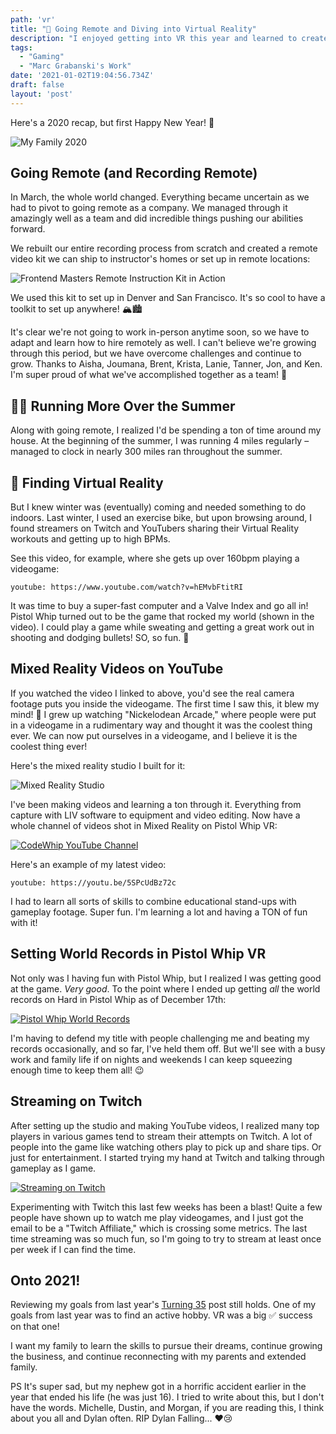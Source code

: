 ```yaml
---
path: 'vr'
title: "🥽 Going Remote and Diving into Virtual Reality"
description: "I enjoyed getting into VR this year and learned to create videos in Mixed Reality through LIV, posted them to YouTube and streamed through Twitch. And got all the world records in Pistol Whip."
tags:
  - "Gaming"
  - "Marc Grabanski's Work"
date: '2021-01-02T19:04:56.734Z'
draft: false
layout: 'post'
---
```


Here's a 2020 recap, but first Happy New Year! 🥳

![My Family 2020](./grabanski-family.jpeg)

## Going Remote (and Recording Remote)

In March, the whole world changed. Everything became uncertain as we had to pivot to going remote as a company. We managed through it amazingly well as a team and did incredible things pushing our abilities forward.

We rebuilt our entire recording process from scratch and created a remote video kit we can ship to instructor's homes or set up in remote locations:

![Frontend Masters Remote Instruction Kit in Action](./remote-kit.jpg)

We used this kit to set up in Denver and San Francisco. It's so cool to have a toolkit to set up anywhere! 🏔🏙

It's clear we're not going to work in-person anytime soon, so we have to adapt and learn how to hire remotely as well. I can't believe we're growing through this period, but we have overcome challenges and continue to grow. Thanks to Aisha, Joumana, Brent, Krista, Lanie, Tanner, Jon, and Ken. I'm super proud of what we've accomplished together as a team! 🤩

## 🏃‍♂️ Running More Over the Summer

Along with going remote, I realized I'd be spending a ton of time around my house. At the beginning of the summer, I was running 4 miles regularly – managed to clock in nearly 300 miles ran throughout the summer. 

## 🥽 Finding Virtual Reality

But I knew winter was (eventually) coming and needed something to do indoors. Last winter, I used an exercise bike, but upon browsing around, I found streamers on Twitch and YouTubers sharing their Virtual Reality workouts and getting up to high BPMs. 

See this video, for example, where she gets up over 160bpm playing a videogame:

`youtube: https://www.youtube.com/watch?v=hEMvbFtitRI`

 It was time to buy a super-fast computer and a Valve Index and go all in! Pistol Whip turned out to be the game that rocked my world (shown in the video). I could play a game while sweating and getting a great work out in shooting and dodging bullets! SO, so fun. 🥳

## Mixed Reality Videos on YouTube

If you watched the video I linked to above, you'd see the real camera footage puts you inside the videogame. The first time I saw this, it blew my mind! 🤯 I grew up watching "Nickelodean Arcade," where people were put in a videogame in a rudimentary way and thought it was the coolest thing ever. We can now put ourselves in a videogame, and I believe it is the coolest thing ever!

Here's the mixed reality studio I built for it:

![Mixed Reality Studio](./mixed-reality-studio.jpg)

I've been making videos and learning a ton through it. Everything from capture with LIV software to equipment and video editing. Now have a whole channel of videos shot in Mixed Reality on Pistol Whip VR:

[![CodeWhip YouTube Channel](./codewhip-youtube.png)](https://www.youtube.com/channel/UC5W6ZgJB40-2NUYkhuqs2GA/videos)

Here's an example of my latest video:

`youtube: https://youtu.be/5SPcUdBz72c`

I had to learn all sorts of skills to combine educational stand-ups with gameplay footage. Super fun. I'm learning a lot and having a TON of fun with it!

## Setting World Records in Pistol Whip VR

Not only was I having fun with Pistol Whip, but I realized I was getting good at the game. _Very good_. To the point where I ended up getting _all_ the world records on Hard in Pistol Whip as of December 17th:

[![Pistol Whip World Records](./pistol-whip-world-records.jpg)](https://twitter.com/CodeWhipTV/status/1339762948995239936)

I'm having to defend my title with people challenging me and beating my records occasionally, and so far, I've held them off. But we'll see with a busy work and family life if on nights and weekends I can keep squeezing enough time to keep them all! 😉

## Streaming on Twitch

After setting up the studio and making YouTube videos, I realized many top players in various games tend to stream their attempts on Twitch. A lot of people into the game like watching others play to pick up and share tips. Or just for entertainment. I started trying my hand at Twitch and talking through gameplay as I game.

[![Streaming on Twitch](./twitch-streaming.png)](https://www.twitch.tv/codewhip)

Experimenting with Twitch this last few weeks has been a blast! Quite a few people have shown up to watch me play videogames, and I just got the email to be a "Twitch Affiliate," which is crossing some metrics. The last time streaming was so much fun, so I'm going to try to stream at least once per week if I can find the time.

## Onto 2021!

Reviewing my goals from last year's [Turning 35](turning-35) post still holds. One of my goals from last year was to find an active hobby. VR was a big ✅ success on that one!

I want my family to learn the skills to pursue their dreams, continue growing the business, and continue reconnecting with my parents and extended family. 

PS It's super sad, but my nephew got in a horrific accident earlier in the year that ended his life (he was just 16). I tried to write about this, but I don't have the words. Michelle, Dustin, and Morgan, if you are reading this, I think about you all and Dylan often. RIP Dylan Falling... ❤️😢